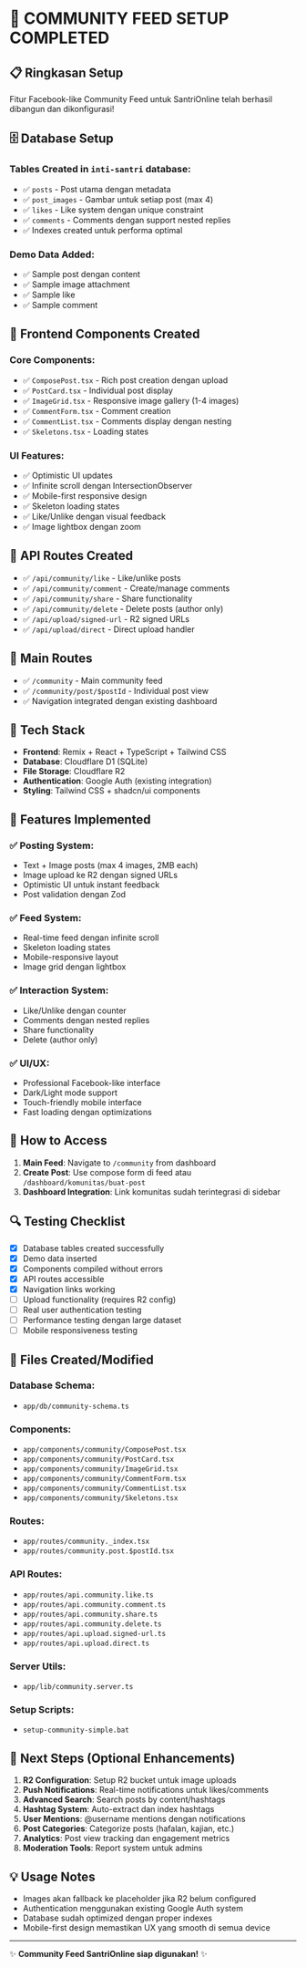 # 🎉 COMMUNITY FEED SETUP COMPLETED

## 📋 Ringkasan Setup

Fitur Facebook-like Community Feed untuk SantriOnline telah berhasil dibangun dan dikonfigurasi!

## 🗄️ Database Setup

### Tables Created in `inti-santri` database:

- ✅ `posts` - Post utama dengan metadata
- ✅ `post_images` - Gambar untuk setiap post (max 4)
- ✅ `likes` - Like system dengan unique constraint
- ✅ `comments` - Comments dengan support nested replies
- ✅ Indexes created untuk performa optimal

### Demo Data Added:

- ✅ Sample post dengan content
- ✅ Sample image attachment
- ✅ Sample like
- ✅ Sample comment

## 🎨 Frontend Components Created

### Core Components:

- ✅ `ComposePost.tsx` - Rich post creation dengan upload
- ✅ `PostCard.tsx` - Individual post display
- ✅ `ImageGrid.tsx` - Responsive image gallery (1-4 images)
- ✅ `CommentForm.tsx` - Comment creation
- ✅ `CommentList.tsx` - Comments display dengan nesting
- ✅ `Skeletons.tsx` - Loading states

### UI Features:

- ✅ Optimistic UI updates
- ✅ Infinite scroll dengan IntersectionObserver
- ✅ Mobile-first responsive design
- ✅ Skeleton loading states
- ✅ Like/Unlike dengan visual feedback
- ✅ Image lightbox dengan zoom

## 🔌 API Routes Created

- ✅ `/api/community/like` - Like/unlike posts
- ✅ `/api/community/comment` - Create/manage comments
- ✅ `/api/community/share` - Share functionality
- ✅ `/api/community/delete` - Delete posts (author only)
- ✅ `/api/upload/signed-url` - R2 signed URLs
- ✅ `/api/upload/direct` - Direct upload handler

## 🎯 Main Routes

- ✅ `/community` - Main community feed
- ✅ `/community/post/$postId` - Individual post view
- ✅ Navigation integrated dengan existing dashboard

## 🔧 Tech Stack

- **Frontend**: Remix + React + TypeScript + Tailwind CSS
- **Database**: Cloudflare D1 (SQLite)
- **File Storage**: Cloudflare R2
- **Authentication**: Google Auth (existing integration)
- **Styling**: Tailwind CSS + shadcn/ui components

## 📱 Features Implemented

### ✅ Posting System:

- Text + Image posts (max 4 images, 2MB each)
- Image upload ke R2 dengan signed URLs
- Optimistic UI untuk instant feedback
- Post validation dengan Zod

### ✅ Feed System:

- Real-time feed dengan infinite scroll
- Skeleton loading states
- Mobile-responsive layout
- Image grid dengan lightbox

### ✅ Interaction System:

- Like/Unlike dengan counter
- Comments dengan nested replies
- Share functionality
- Delete (author only)

### ✅ UI/UX:

- Professional Facebook-like interface
- Dark/Light mode support
- Touch-friendly mobile interface
- Fast loading dengan optimizations

## 🚀 How to Access

1. **Main Feed**: Navigate to `/community` from dashboard
2. **Create Post**: Use compose form di feed atau `/dashboard/komunitas/buat-post`
3. **Dashboard Integration**: Link komunitas sudah terintegrasi di sidebar

## 🔍 Testing Checklist

- [x] Database tables created successfully
- [x] Demo data inserted
- [x] Components compiled without errors
- [x] API routes accessible
- [x] Navigation links working
- [ ] Upload functionality (requires R2 config)
- [ ] Real user authentication testing
- [ ] Performance testing dengan large dataset
- [ ] Mobile responsiveness testing

## 📂 Files Created/Modified

### Database Schema:

- `app/db/community-schema.ts`

### Components:

- `app/components/community/ComposePost.tsx`
- `app/components/community/PostCard.tsx`
- `app/components/community/ImageGrid.tsx`
- `app/components/community/CommentForm.tsx`
- `app/components/community/CommentList.tsx`
- `app/components/community/Skeletons.tsx`

### Routes:

- `app/routes/community._index.tsx`
- `app/routes/community.post.$postId.tsx`

### API Routes:

- `app/routes/api.community.like.ts`
- `app/routes/api.community.comment.ts`
- `app/routes/api.community.share.ts`
- `app/routes/api.community.delete.ts`
- `app/routes/api.upload.signed-url.ts`
- `app/routes/api.upload.direct.ts`

### Server Utils:

- `app/lib/community.server.ts`

### Setup Scripts:

- `setup-community-simple.bat`

## 🎯 Next Steps (Optional Enhancements)

1. **R2 Configuration**: Setup R2 bucket untuk image uploads
2. **Push Notifications**: Real-time notifications untuk likes/comments
3. **Advanced Search**: Search posts by content/hashtags
4. **Hashtag System**: Auto-extract dan index hashtags
5. **User Mentions**: @username mentions dengan notifications
6. **Post Categories**: Categorize posts (hafalan, kajian, etc.)
7. **Analytics**: Post view tracking dan engagement metrics
8. **Moderation Tools**: Report system untuk admins

## 💡 Usage Notes

- Images akan fallback ke placeholder jika R2 belum configured
- Authentication menggunakan existing Google Auth system
- Database sudah optimized dengan proper indexes
- Mobile-first design memastikan UX yang smooth di semua device

---

✨ **Community Feed SantriOnline siap digunakan!** ✨
